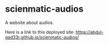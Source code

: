 # scienmatic-audios
A website about audios.

Here is a link to this deployed site:
https://abdul-qad33r.github.io/scienmatic-audios/
